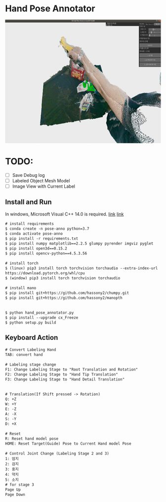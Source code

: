 # Hand Pose Annotator

<img src="./lib/hand_pose_annotator.png" height="400">


# TODO:
- [ ] Save Debug log
- [ ] Labeled Object Mesh Model
- [ ] Image View with Current Label

## Install and Run

In windows, Microsoft Visual C++ 14.0 is required. [link](https://www.microsoft.com/ko-KR/download/details.aspx?id=48159) [link](https://visualstudio.microsoft.com/ko/visual-cpp-build-tools/)

```
# install requirements
$ conda create -n pose-anno python=3.7
$ conda activate pose-anno
$ pip install -r requirements.txt
$ pip install numpy matplotlib==2.2.5 glumpy pyrender imgviz pyglet
$ pip install open3d==0.15.2
$ pip install opencv-python==4.5.3.56

# install torch
$ (linux) pip3 install torch torchvision torchaudio --extra-index-url https://download.pytorch.org/whl/cpu
$ (window) pip3 install torch torchvision torchaudio

# install mano
$ pip install git+https://github.com/hassony2/chumpy.git
$ pip install git+https://github.com/hassony2/manopth


$ python hand_pose_annotator.py
$ pip install --upgrade cx_Freeze
$ python setup.py build
```

## Keyboard Action
```
# Convert Labeling Hand
TAB: convert hand

# Labeling stage change
F1: Change Labeling Stage to "Root Translation and Rotation"
F2: Change Labeling Stage to "Hand Tip Translation"
F3: Change Labeling Stage to "Hand Detail Translation"


# Translation(If Shift pressed -> Rotation)
Q: +Z
W: +Y
E: -Z
A: -X
S: -Y
D: +X

# Reset
R: Reset hand model pose
HOME: Reset Target(Guide) Pose to Current Hand model Pose

# Control Joint Change (Labeling Stage 2 and 3)
1: 엄지
2: 검지
3: 중지
4: 약지
5: 소지
# for stage 3 
Page Up
Page Down

```




